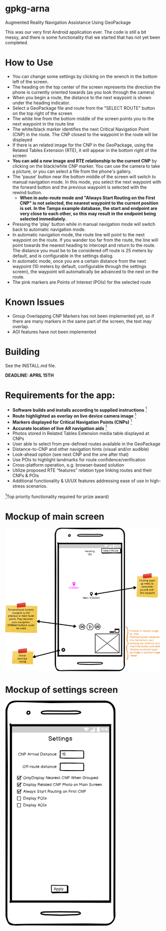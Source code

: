# gpkg-arna
Augmented Reality Navigation Assistance Using GeoPackage

This was our very first Android application ever. The code is still a bit messy, and there is some functionality that we started that has not yet been completed. 


# How to Use
 - You can change some settings by clicking on the wrench in the bottom left of the screen.
 - The heading on the top center of the screen represents the direction the phone is currently oriented towards (as you look through the camera)
 - When you begin a route, the distance to the next waypoint is shown under the heading indicator.
 - Select a GeoPackage file and route from the "SELECT ROUTE" button on the top right of the screen
 - The white line from the bottom middle of the screen points you to the next waypoint in the route line
 - The white/black marker identifies the next Critical Navigation Point (CNP) in the route. The CNP closest to the waypoint in the route will be displayed
 - If there is an related image for the CNP in the GeoPackage, using the Related Tables Extension (RTE), it will appear in the bottom right of the screen
 - **You can add a new image and RTE relationship to the current CNP** by clicking on the black/white CNP marker. You can use the camera to take a picture, or you can select a file from the phone's gallery.
 - The 'pause' button near the bottom middle of the screen will switch to manual navigation mode. In this mode, you select the next waypoint with the forward button and the previous waypoint is selected with the rewind button.
   - **When in auto-route mode and "Always Start Routing on the First CNP" is not selected, the nearest waypoint to the current position is set. In the Tampa example database, the start and endpoint are very close to each other, so this may result in the endpoint being selected immediately.**
 - Pressing the 'play' button while in manual navigation mode will switch back to automatic navigation mode.
 - In automatic navigation mode, the route line will point to the next waypoint on the route. If you wander too far from the route, the line will point towards the nearest heading to intercept and return to the route. The distance you must be to be considered off route is 25 meters by default, and is configurable in the settings dialog.
 - In automatic mode, once you are a certain distance from the next waypoint (10 meters by default, configurable through the settings screen), the waypoint will automatically be advanced to the next on the route.
 - The pink markers are Points of Interest (POIs) for the selected route

# Known Issues
  - Group Overlapping CNP Markers has not been implemented yet, so if there are many markers in the same part of the screen, the text may overlap.
  - AOI features have not been implemented

# Building
See the INSTALL.md file.

__DEADLINE: APRIL 15TH__

# Requirements for the app:

 - **Software builds and installs according to supplied instructions** <a href="#note1" id="note1ref"><sup>1</sup></a>
 - **Route highlighted as overlay on live device camera image** <a href="#note1" id="note1ref"><sup>1</sup></a>
 - **Markers displayed for Critical Navigation Points (CNPs)** <a href="#note1" id="note1ref"><sup>1</sup></a>
 - **Accurate location of live AR navigation aids** <a href="#note1" id="note1ref"><sup>1</sup></a>
 - Photos stored in Related Tables Extension media table displayed at CNPs
 - User able to select from pre-defined routes available in the GeoPackage
 - Distance-to-CNP and other navigation hints (visual and/or audible)
 - Look-ahead option (see next CNP and the one after that)
 - Use POIs to highlight landmarks for route confidence/verification
 - Cross-platform operation, e.g. browser-based solution
 - Utilize proposed RTE “features” relation type linking routes and their CNPs & POIs
 - Additional functionality & UI/UX features addressing ease of use in high-stress scenarios.

 <a id="note1" href="#note1ref"><sup>1</sup></a>Top priority functionality required for prize award)

# Mockup of main screen
<img src="/docs/main_screen_mockup.png"/>

# Mockup of settings screen
<img src="/docs/settings.png"/>
